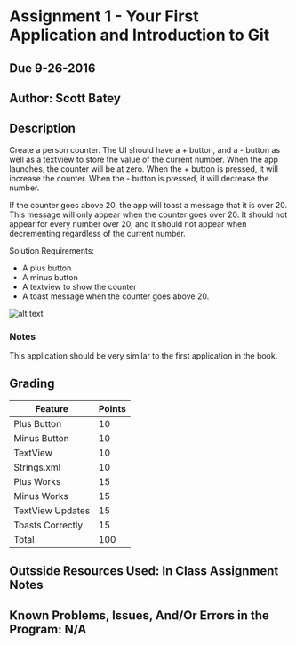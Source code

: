# Assignment 1 - Your First Application and Introduction to Git
## Due 9-26-2016

## Author: Scott Batey

## Description

Create a person counter. The UI should have a + button, and a - button as well as a textview to store the value of the current number.
When the app launches, the counter will be at zero. When the + button is pressed, it will increase the counter. When the - button is pressed, it will decrease the number.

If the counter goes above 20, the app will toast a message that it is over 20. This message will only appear when the counter goes over 20. It should not appear for every number over 20, and it should not appear when decrementing regardless of the current number.

Solution Requirements:

* A plus button
* A minus button
* A textview to show the counter
* A toast message when the counter goes above 20.

![alt text](http://barnesbrothers.homeserver.com/cis298/assignmentImages/assignment1.jpg "Application Layout")

### Notes

This application should be very similar to the first application in the book.

## Grading
| Feature          | Points |
| ---------------- | ------ |
| Plus Button      | 10     |
| Minus Button     | 10     |
| TextView         | 10     |
| Strings.xml      | 10     |
| Plus Works       | 15     |
| Minus Works      | 15     |
| TextView Updates | 15     |
| Toasts Correctly | 15     |
| Total            | 100    |

## Outsside Resources Used: In Class Assignment Notes

## Known Problems, Issues, And/Or Errors in the Program: N/A
